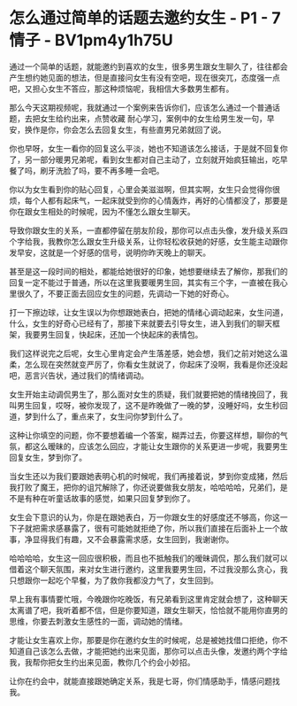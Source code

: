 # 怎么通过简单的话题去邀约女生 - P1 - 7情子 - BV1pm4y1h75U

通过一个简单的话题，就能邀约到喜欢的女生，很多男生跟女生聊久了，往往都会产生想约她见面的想法，但是直接问女生有没有空吧，现在很突兀，态度强一点吧，又担心女生不答应，那这种烦恼呢，我相信大多数男生都有。

那么今天这期视频呢，我就通过一个案例来告诉你们，应该怎么通过一个普通话题，去把女生给约出来，点赞收藏 耐心学习，案例中的女生给男生发一句，早安，换作是你，你会怎么去回复女生，有些直男兄弟就回了说。

你也早呀，女生一看你的回复这么平淡，她也不知道该怎么接话，于是就不回复你了，另一部分暖男兄弟呢，看到女生都对自己主动了，立刻就开始疯狂输出，吃早餐了吗，刷牙洗脸了吗，要不再多睡一会吧。

你以为女生看到你的贴心回复，心里会美滋滋啊，但其实啊，女生只会觉得你很烦，每个人都有起床气，一起床就受到你的心情轰炸，再好的心情都没了，那要是你在跟女生相处的时候呢，因为不懂怎么跟女生聊天。

导致你跟女生的关系，一直都停留在朋友阶段，那你可以点击头像，发升级关系四个字给我，我教你怎么跟女生升级关系，让你轻松收获她的好感，女生能主动跟你发早安，这就是一个好感的信号，说明你昨天晚上的聊天。

甚至是这一段时间的相处，都能给她很好的印象，她想要继续去了解你，那我们的回复一定不能过于普通，所以在这里我要暖男生回，其实有三个字，一直被在我心里很久了，不要正面去回应女生的问题，先调动一下她的好奇心。

打一下擦边球，让女生误以为你想跟她表白，把她的情绪心调动起来，女生问道，什么，女生的好奇心已经有了，那接下来就要去引导女生，进入到我们的聊天框架，我要男生回复，快起床，还加一个快起床的表情包。

我们这样说完之后呢，女生心里肯定会产生落差感，她会想，我们之前对她这么温柔，怎么现在突然就变严厉了，你看女生就说了，你起床了没啊，我看是你还没起吧，恶言兴告状，通过我们的情绪调动。

女生开始主动调侃男生了，那么面对女生的质疑，我们就要把她的情绪挽回了，我叫男生回复，哎呀，被你发现了，这不是昨晚做了一晚的梦，没睡好吗，女生秒回道，梦到什么了，重点来了，女生问你梦到什么了。

这种让你填空的问题，你不要想着编一个答案，糊弄过去，你要这样想，聊你的气氛，都这么暧昧的，应该怎么回应，才能让女生跟你的关系更进一步呢，我要男生回复女生，梦到你了。

当女生还以为我们要跟她表明心机的时候呢，我们再接着说，梦到你变成猪，然后我打败了魔王，把你的诅咒解除了，你还说要做我女朋友，哈哈哈哈，兄弟们，是不是有种在听童话故事的感觉，如果只回复梦到你了。

女生会下意识的认为，你是在跟她表白，万一你跟女生的好感度还不够高，你这一下子就把需求感暴露了，很有可能她就拒绝了你，所以我们直接在后面补上一个故事，净显得我们有趣，又不会暴露需求感，女生回到，我谢谢你。

哈哈哈哈，女生这一回应很积极，而且也不抵触我们的暧昧调侃，那么我们就可以借着这个聊天氛围，来对女生进行邀约，这里我要男生回，不过我没那么贪心，我只想跟你一起吃个早餐，为了救你我都没力气了，女生回到。

早上我有事情要忙哦，今晚跟你吃晚饭，有兄弟看到这里肯定就会想了，这种聊天太离谱了吧，我听着都不信，但是你要知道，跟女生聊天，恰恰就不能用你直男的思维，你要去刺激女生感性的一面，调动她的情绪。

才能让女生喜欢上你，那要是你在邀约女生的时候呢，总是被她找借口拒绝，你不知道自己该怎么去做，才能把她约出来见面，那你可以点击头像，发邀约两个字给我，我帮你把女生约出来见面，教你几个约会小妙招。

让你在约会中，就能直接跟她确定关系，我是七哥，你们情感助手，情感问题找我。